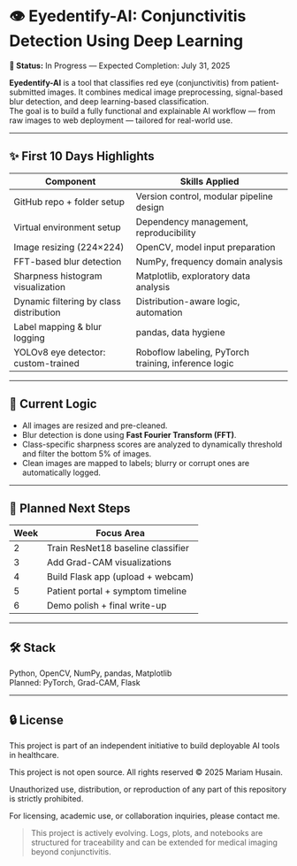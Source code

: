 # 👁️ Eyedentify-AI: Conjunctivitis Detection Using Deep Learning  
**🚧 Status:** In Progress — Expected Completion: July 31, 2025

**Eyedentify-AI** is a tool that classifies red eye (conjunctivitis) from patient-submitted images. It combines medical image preprocessing, signal-based blur detection, and deep learning-based classification.  
The goal is to build a fully functional and explainable AI workflow — from raw images to web deployment — tailored for real-world use.

---

## ✨ First 10 Days Highlights  

| Component                        | Skills Applied                      |
|----------------------------------|--------------------------------------|
| GitHub repo + folder setup       | Version control, modular pipeline design     |
| Virtual environment setup        | Dependency management, reproducibility |
| Image resizing (224×224)         | OpenCV, model input preparation  |
| FFT-based blur detection         | NumPy, frequency domain analysis    |
| Sharpness histogram visualization | Matplotlib, exploratory data analysis |
| Dynamic filtering by class distribution      | Distribution-aware logic, automation |
| Label mapping & blur logging     | pandas, data hygiene                 |
| YOLOv8 eye detector: custom-trained             | Roboflow labeling, PyTorch training, inference logic        |

---

## 🧠 Current Logic

- All images are resized and pre-cleaned.
- Blur detection is done using **Fast Fourier Transform (FFT)**.
- Class-specific sharpness scores are analyzed to dynamically threshold and filter the bottom 5% of images.
- Clean images are mapped to labels; blurry or corrupt ones are automatically logged.

---

## 🔭 Planned Next Steps

| Week | Focus Area                            |
|------|----------------------------------------|
| 2    | Train ResNet18 baseline classifier     |
| 3    | Add Grad-CAM visualizations            |
| 4    | Build Flask app (upload + webcam)      |
| 5    | Patient portal + symptom timeline      |
| 6    | Demo polish + final write-up           |

---

## 🛠️ Stack

Python, OpenCV, NumPy, pandas, Matplotlib  
Planned: PyTorch, Grad-CAM, Flask

---

## 🔒 License
This project is part of an independent initiative to build deployable AI tools in healthcare.

This project is not open source. All rights reserved © 2025 Mariam Husain.

Unauthorized use, distribution, or reproduction of any part of this repository is strictly prohibited.

For licensing, academic use, or collaboration inquiries, please contact me.


> This project is actively evolving. Logs, plots, and notebooks are structured for traceability and can be extended for medical imaging beyond conjunctivitis.
